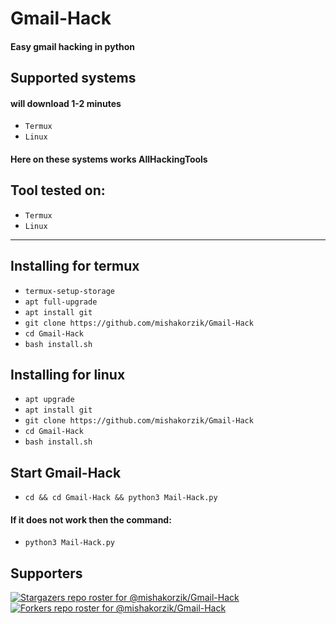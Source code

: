 # Gmail-Hack
#### Easy gmail hacking in python

## Supported systems
#### will download 1-2 minutes

* `Termux`
* `Linux`

#### Here on these systems works AllHackingTools

## Tool tested on:

* `Termux`
* `Linux`

---
<a id="installing"></a>
## Installing for termux

* `termux-setup-storage`
* `apt full-upgrade`
* `apt install git`
* `git clone https://github.com/mishakorzik/Gmail-Hack`
* `cd Gmail-Hack`
* `bash install.sh`

## Installing for linux

* `apt upgrade`
* `apt install git`
* `git clone https://github.com/mishakorzik/Gmail-Hack`
* `cd Gmail-Hack`
* `bash install.sh`

## Start Gmail-Hack

* `cd && cd Gmail-Hack && python3 Mail-Hack.py`
#### If it does not work then the command:
* `python3 Mail-Hack.py`

## Supporters
[![Stargazers repo roster for @mishakorzik/Gmail-Hack](https://reporoster.com/stars/mishakorzik/Gmail-Hack)](https://github.com/mishakorzik/Gmail-Hack/stargazers)
[![Forkers repo roster for @mishakorzik/Gmail-Hack](https://reporoster.com/forks/mishakorzik/Gmail-Hack)](https://github.com/mishakorzik/Gmail-Hack/members)



